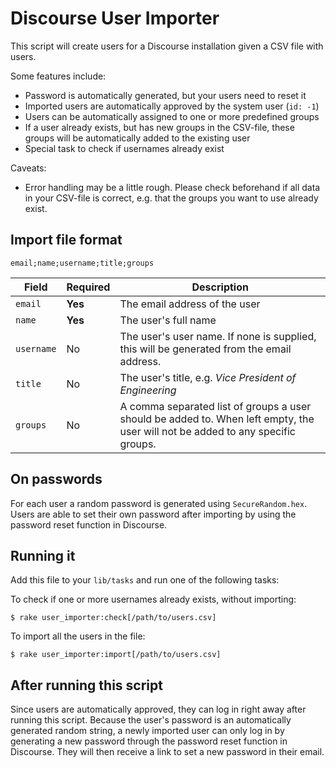 # Discourse User Importer
This script will create users for a Discourse installation given a CSV file with
users.

Some features include:

* Password is automatically generated, but your users need to reset it
* Imported users are automatically approved by the system user (`id: -1`)
* Users can be automatically assigned to one or more predefined groups
* If a user already exists, but has new groups in the CSV-file, these groups will be automatically added to the existing user
* Special task to check if usernames already exist

Caveats:

* Error handling may be a little rough. Please check beforehand if all data in
  your CSV-file is correct, e.g. that the groups you want to use already exist.

## Import file format

    email;name;username;title;groups

Field      | Required | Description
-----------|----------|------------
`email`    | **Yes**  | The email address of the user
`name`     | **Yes**  | The user's full name
`username` | No       | The user's user name. If none is supplied, this will be generated from the email address.
`title`    | No       | The user's title, e.g. _Vice President of Engineering_
`groups`   | No       | A comma separated list of groups a user should be added to. When left empty, the user will not be added to any specific groups.

## On passwords
For each user a random password is generated using `SecureRandom.hex`. Users
are able to set their own password after importing by using the password reset
function in Discourse.

## Running it
Add this file to your `lib/tasks` and run one of the following tasks:

To check if one or more usernames already exists, without importing:

    $ rake user_importer:check[/path/to/users.csv]

To import all the users in the file:

    $ rake user_importer:import[/path/to/users.csv]

## After running this script
Since users are automatically approved, they can log in right away after running
this script. Because the user's password is an automatically generated random
string, a newly imported user can only log in by generating a new password
through the password reset function in Discourse. They will then receive a link
to set a new password in their email.
